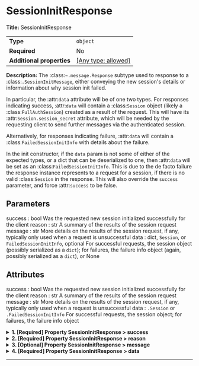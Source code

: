 # SessionInitResponse

**Title:** SessionInitResponse

|                           |                                                                           |
| ------------------------- | ------------------------------------------------------------------------- |
| **Type**                  | `object`                                                                  |
| **Required**              | No                                                                        |
| **Additional properties** | [[Any type: allowed]](# "Additional Properties of any type are allowed.") |

**Description:** The :class:`~.message.Response` subtype used to response to a :class:`.SessionInitMessage`, either
conveying the new session's details or information about why session init failed.

In particular, the :attr:`data` attribute will be of one two types.  For responses
indicating success, :attr:`data` will contain a :class:`Session` object (likely a :class:`FullAuthSession`) created
as a result of the request.  This will have its :attr:`Session.session_secret` attribute, which will be needed by
the requesting client to send further messages via the authenticated session.

Alternatively, for responses indicating failure, :attr:`data` will contain a :class:`FailedSessionInitInfo` with
details about the failure.

In the init constructor, if the ``data`` param is not some of either of the expected types, or a dict that can be
deserialized to one, then :attr:`data` will be set as an :class:`FailedSessionInitInfo`.  This is due to the
de facto failure the response instance represents to a request for a session, if there is no valid :class:`Session`
in the response.  This will also override the ``success`` parameter, and force :attr:`success` to be false.

Parameters
----------
success : bool
    Was the requested new session initialized successfully for the client
reason : str
    A summary of the results of the session request
message : str
    More details on the results of the session request, if any, typically only used when a request is unsuccessful
data : dict, `Session`, or `FailedSessionInitInfo`, optional
    For successful requests, the session object (possibly serialized as a ``dict``); for failures, the failure info
    object (again, possibly serialized as a ``dict``), or None

Attributes
----------
success : bool
    Was the requested new session initialized successfully for the client
reason : str
    A summary of the results of the session request
message : str
    More details on the results of the session request, if any, typically only used when a request is unsuccessful
data : `.Session` or `.FailedSessionInitInfo`
    For successful requests, the session object; for failures, the failure info object

<details>
<summary><strong> <a name="success"></a>1. [Required] Property SessionInitResponse > success</strong>

</summary>
<blockquote>

**Title:** Success

|              |           |
| ------------ | --------- |
| **Type**     | `boolean` |
| **Required** | Yes       |

**Description:** Whether this indicates a successful result.

</blockquote>
</details>

<details>
<summary><strong> <a name="reason"></a>2. [Required] Property SessionInitResponse > reason</strong>

</summary>
<blockquote>

**Title:** Reason

|              |          |
| ------------ | -------- |
| **Type**     | `string` |
| **Required** | Yes      |

**Description:** A very short, high-level summary of the result.

</blockquote>
</details>

<details>
<summary><strong> <a name="message"></a>3. [Optional] Property SessionInitResponse > message</strong>

</summary>
<blockquote>

**Title:** Message

|              |          |
| ------------ | -------- |
| **Type**     | `string` |
| **Required** | No       |
| **Default**  | `""`     |

**Description:** An optional, more detailed explanation of the result, which by default is an empty string.

</blockquote>
</details>

<details>
<summary><strong> <a name="data"></a>4. [Required] Property SessionInitResponse > data</strong>

</summary>
<blockquote>

**Title:** Data

|                           |                                                                           |
| ------------------------- | ------------------------------------------------------------------------- |
| **Type**                  | `combining`                                                               |
| **Required**              | Yes                                                                       |
| **Additional properties** | [[Any type: allowed]](# "Additional Properties of any type are allowed.") |

<blockquote>

| Any of(Option)                          |
| --------------------------------------- |
| [FullAuthSession](#data_anyOf_i0)       |
| [Session](#data_anyOf_i1)               |
| [FailedSessionInitInfo](#data_anyOf_i2) |

<blockquote>

### <a name="data_anyOf_i0"></a>4.1. Property `SessionInitResponse > data > anyOf > FullAuthSession`

|                           |                                                                           |
| ------------------------- | ------------------------------------------------------------------------- |
| **Type**                  | `object`                                                                  |
| **Required**              | No                                                                        |
| **Additional properties** | [[Any type: allowed]](# "Additional Properties of any type are allowed.") |
| **Defined in**            | #/definitions/FullAuthSession                                             |

**Description:** A bare-bones representation of a session between some compatible server and client, over which various requests may
be made, and potentially other communication may take place.

<details>
<summary><strong> <a name="data_anyOf_i0_session_id"></a>4.1.1. [Required] Property SessionInitResponse > data > anyOf > FullAuthSession > session_id</strong>

</summary>
<blockquote>

**Title:** Session Id

|              |           |
| ------------ | --------- |
| **Type**     | `integer` |
| **Required** | Yes       |

**Description:** The unique identifier for this session.

</blockquote>
</details>

<details>
<summary><strong> <a name="data_anyOf_i0_session_secret"></a>4.1.2. [Optional] Property SessionInitResponse > data > anyOf > FullAuthSession > session_secret</strong>

</summary>
<blockquote>

**Title:** Session Secret

|              |          |
| ------------ | -------- |
| **Type**     | `string` |
| **Required** | No       |

**Description:** The unique random secret for this session.

| Restrictions   |    |
| -------------- | -- |
| **Min length** | 64 |
| **Max length** | 64 |

</blockquote>
</details>

<details>
<summary><strong> <a name="data_anyOf_i0_created"></a>4.1.3. [Optional] Property SessionInitResponse > data > anyOf > FullAuthSession > created</strong>

</summary>
<blockquote>

**Title:** Created

|              |             |
| ------------ | ----------- |
| **Type**     | `string`    |
| **Required** | No          |
| **Format**   | `date-time` |

**Description:** The date and time this session was created.

</blockquote>
</details>

<details>
<summary><strong> <a name="data_anyOf_i0_last_accessed"></a>4.1.4. [Optional] Property SessionInitResponse > data > anyOf > FullAuthSession > last_accessed</strong>

</summary>
<blockquote>

**Title:** Last Accessed

|              |             |
| ------------ | ----------- |
| **Type**     | `string`    |
| **Required** | No          |
| **Format**   | `date-time` |

</blockquote>
</details>

<details>
<summary><strong> <a name="data_anyOf_i0_ip_address"></a>4.1.5. [Required] Property SessionInitResponse > data > anyOf > FullAuthSession > ip_address</strong>

</summary>
<blockquote>

**Title:** Ip Address

|              |          |
| ------------ | -------- |
| **Type**     | `string` |
| **Required** | Yes      |

</blockquote>
</details>

<details>
<summary><strong> <a name="data_anyOf_i0_user"></a>4.1.6. [Optional] Property SessionInitResponse > data > anyOf > FullAuthSession > user</strong>

</summary>
<blockquote>

**Title:** User

|              |             |
| ------------ | ----------- |
| **Type**     | `string`    |
| **Required** | No          |
| **Default**  | `"default"` |

</blockquote>
</details>

</blockquote>
<blockquote>

### <a name="data_anyOf_i1"></a>4.2. Property `SessionInitResponse > data > anyOf > Session`

|                           |                                                                           |
| ------------------------- | ------------------------------------------------------------------------- |
| **Type**                  | `object`                                                                  |
| **Required**              | No                                                                        |
| **Additional properties** | [[Any type: allowed]](# "Additional Properties of any type are allowed.") |
| **Defined in**            | #/definitions/Session                                                     |

**Description:** A bare-bones representation of a session between some compatible server and client, over which various requests may
be made, and potentially other communication may take place.

<details>
<summary><strong> <a name="data_anyOf_i1_session_id"></a>4.2.1. [Required] Property SessionInitResponse > data > anyOf > Session > session_id</strong>

</summary>
<blockquote>

**Title:** Session Id

|              |           |
| ------------ | --------- |
| **Type**     | `integer` |
| **Required** | Yes       |

**Description:** The unique identifier for this session.

</blockquote>
</details>

<details>
<summary><strong> <a name="data_anyOf_i1_session_secret"></a>4.2.2. [Optional] Property SessionInitResponse > data > anyOf > Session > session_secret</strong>

</summary>
<blockquote>

**Title:** Session Secret

|              |          |
| ------------ | -------- |
| **Type**     | `string` |
| **Required** | No       |

**Description:** The unique random secret for this session.

| Restrictions   |    |
| -------------- | -- |
| **Min length** | 64 |
| **Max length** | 64 |

</blockquote>
</details>

<details>
<summary><strong> <a name="data_anyOf_i1_created"></a>4.2.3. [Optional] Property SessionInitResponse > data > anyOf > Session > created</strong>

</summary>
<blockquote>

**Title:** Created

|              |             |
| ------------ | ----------- |
| **Type**     | `string`    |
| **Required** | No          |
| **Format**   | `date-time` |

**Description:** The date and time this session was created.

</blockquote>
</details>

<details>
<summary><strong> <a name="data_anyOf_i1_last_accessed"></a>4.2.4. [Optional] Property SessionInitResponse > data > anyOf > Session > last_accessed</strong>

</summary>
<blockquote>

**Title:** Last Accessed

|              |             |
| ------------ | ----------- |
| **Type**     | `string`    |
| **Required** | No          |
| **Format**   | `date-time` |

</blockquote>
</details>

</blockquote>
<blockquote>

### <a name="data_anyOf_i2"></a>4.3. Property `SessionInitResponse > data > anyOf > FailedSessionInitInfo`

|                           |                                                                           |
| ------------------------- | ------------------------------------------------------------------------- |
| **Type**                  | `object`                                                                  |
| **Required**              | No                                                                        |
| **Additional properties** | [[Any type: allowed]](# "Additional Properties of any type are allowed.") |
| **Defined in**            | #/definitions/FailedSessionInitInfo                                       |

**Description:** A :class:`~.serializeable.Serializable` type for representing details on why a :class:`SessionInitMessage` didn't
successfully init a session.

<details>
<summary><strong> <a name="data_anyOf_i2_user"></a>4.3.1. [Required] Property SessionInitResponse > data > anyOf > FailedSessionInitInfo > user</strong>

</summary>
<blockquote>

**Title:** User

|              |          |
| ------------ | -------- |
| **Type**     | `string` |
| **Required** | Yes      |

</blockquote>
</details>

<details>
<summary><strong> <a name="data_anyOf_i2_reason"></a>4.3.2. [Optional] Property SessionInitResponse > data > anyOf > FailedSessionInitInfo > reason</strong>

</summary>
<blockquote>

|                |                    |
| -------------- | ------------------ |
| **Type**       | `enum (of string)` |
| **Required**   | No                 |
| **Default**    | `-1`               |
| **Defined in** |                    |

**Description:** An enumeration.

Must be one of:
* "AUTHENTICATION_SYS_FAIL"
* "AUTHENTICATION_DENIED"
* "USER_NOT_AUTHORIZED"
* "AUTH_ATTEMPT_TIMEOUT"
* "REQUEST_TIMED_OUT"
* "SESSION_DETAILS_MISSING"
* "SESSION_MANAGER_FAIL"
* "OTHER"
* "UNKNOWN"

</blockquote>
</details>

<details>
<summary><strong> <a name="data_anyOf_i2_fail_time"></a>4.3.3. [Optional] Property SessionInitResponse > data > anyOf > FailedSessionInitInfo > fail_time</strong>

</summary>
<blockquote>

**Title:** Fail Time

|              |             |
| ------------ | ----------- |
| **Type**     | `string`    |
| **Required** | No          |
| **Format**   | `date-time` |

</blockquote>
</details>

<details>
<summary><strong> <a name="data_anyOf_i2_details"></a>4.3.4. [Optional] Property SessionInitResponse > data > anyOf > FailedSessionInitInfo > details</strong>

</summary>
<blockquote>

**Title:** Details

|              |          |
| ------------ | -------- |
| **Type**     | `string` |
| **Required** | No       |

</blockquote>
</details>

</blockquote>

</blockquote>

</blockquote>
</details>

----------------------------------------------------------------------------------------------------------------------------

